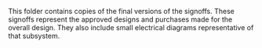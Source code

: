 This folder contains copies of the final versions of the signoffs. These signoffs represent the approved designs and purchases made for the overall design.  They also include small electrical diagrams representative of that subsystem.
